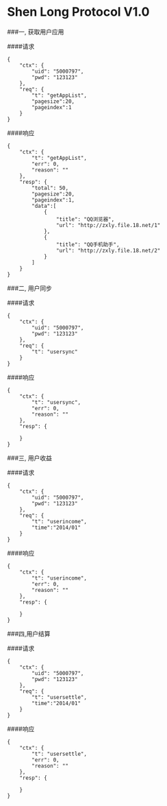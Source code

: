 Shen Long Protocol V1.0
====


###一, 获取用户应用

####请求

    {
        "ctx": {
            "uid": "5000797",
            "pwd": "123123"
        },
        "req": {
            "t": "getAppList",
            "pagesize":20,
            "pageindex":1
        }
    }

####响应

    {
        "ctx": {
            "t": "getAppList",
            "err": 0,
            "reason": ""
        },
        "resp": {
            "total": 50,
            "pagesize":20,
            "pageindex":1,
            "data":[
                {
                    "title": "QQ浏览器",
                    "url": "http://zxly.file.18.net/1"
                },
                {
                    "title": "QQ手机助手",
                    "url": "http://zxly.file.18.net/2"
                }
            ]
        } 
    }
    

###二, 用户同步

####请求

    {
        "ctx": {
            "uid": "5000797",
            "pwd": "123123"
        },
        "req": {
            "t": "usersync"
        }
    }

####响应

    {
        "ctx": {
            "t": "usersync",
            "err": 0,
            "reason": ""
        },
        "resp": {
            
        }
    }
    

###三, 用户收益

####请求

    {
        "ctx": {
            "uid": "5000797",
            "pwd": "123123"
        },
        "req": {
            "t": "userincome",
            "time":"2014/01"
        }
    }

####响应

    {
        "ctx": {
            "t": "userincome",
            "err": 0,
            "reason": ""
        },
        "resp": {
            
        }
    }
    
###四,用户结算

####请求

    {
        "ctx": {
            "uid": "5000797",
            "pwd": "123123"
        },
        "req": {
            "t": "usersettle",
            "time":"2014/01"
        }
    }

####响应

    {
        "ctx": {
            "t": "usersettle",
            "err": 0,
            "reason": ""
        },
        "resp": {
            
        }
    }
